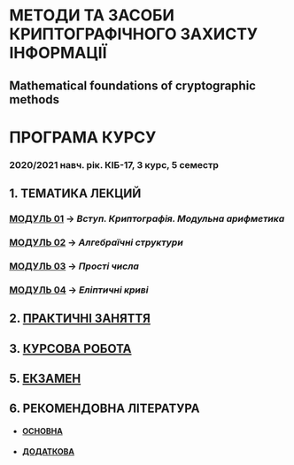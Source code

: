 # **МЕТОДИ ТА ЗАСОБИ КРИПТОГРАФІЧНОГО ЗАХИСТУ ІНФОРМАЦІЇ**
## Mathematical foundations of cryptographic methods
# ПРОГРАМА КУРСУ
### 2020/2021 навч. рік. КІБ-17, 3 курс, 5 семестр

## 1. **ТЕМАТИКА ЛЕКЦИЙ**  
### [**МОДУЛЬ 01**](/1_LEC/Modulo_1/Lec_Mod_1.md) -> *Вступ. Криптографія. Модульна арифметика*
### [**МОДУЛЬ 02**](/1_LEC/Modulo_2/Lec_Mod_2.md) -> *Алгебраїчні структури*
### [**МОДУЛЬ 03**](/1_LEC/Modulo_3/Lec_Mod_3.md) -> *Прості числа*
### [**МОДУЛЬ 04**](/1_LEC/Modulo_4/Lec_Mod_4.md) -> *Еліптичні криві*

## 2. [**ПРАКТИЧНІ ЗАНЯТТЯ**](/2_LAB/Prackt_Works_List.md)

## 3. [**КУРСОВА РОБОТА**](/3_Curs_Work/Curs_Work_Descript.md)

## 5. [**ЕКЗАМЕН**](/4_EXAM/Exam_Descript.md)

## 6. **РЕКОМЕНДОВНА ЛІТЕРАТУРА**
- #### [**ОСНОВНА**](/1_LEC/Lit_Main.md)
- #### [**ДОДАТКОВА**](/1_LEC/Lit_Add.md)

